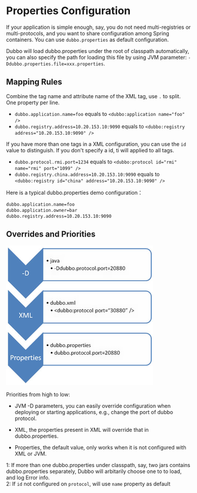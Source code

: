 # Properties Configuration

If your application is simple enough, say, you do not need multi-registries or multi-protocols, and you want to share configuration among Spring containers. You can use `dubbo.properties` as default configuration.

Dubbo will load dubbo.properties under the root of classpath automatically, you can also specify the path for loading this file by using JVM parameter: `-Ddubbo.properties.file=xxx.properties`.



## Mapping Rules

Combine the tag name and attribute name of the XML tag, use `.` to split. One property per line.
  
* `dubbo.application.name=foo` equals to `<dubbo:application name="foo" />` 
* `dubbo.registry.address=10.20.153.10:9090` equals to `<dubbo:registry address="10.20.153.10:9090" /> `  

If you have more than one tags in a XML configuration, you can use the `id` value to distinguish. If you don't specify a id, ti will applied to all tags.

* `dubbo.protocol.rmi.port=1234` equals to `<dubbo:protocol id="rmi" name="rmi" port="1099" /> `
* `dubbo.registry.china.address=10.20.153.10:9090` equals to `<dubbo:registry id="china" address="10.20.153.10:9090" />`

Here is a typical dubbo.properties demo configuration：

```properties
dubbo.application.name=foo
dubbo.application.owner=bar
dubbo.registry.address=10.20.153.10:9090
```

## Overrides and Priorities

![properties-override](../sources/images/dubbo-properties-override.jpg)

Priorities from high to low:

* JVM -D parameters, you can easily override configuration when deploying or starting applications, e.g., change the port of dubbo protocol.

* XML, the properties present in XML will override that in dubbo.properties.

* Properties, the default value, only works when it is not configured with XML or JVM.


1: If more than one dubbo.properties under classpath, say, two jars contains dubbo.properties separately, Dubbo will arbitarily choose one to to load, and log Error info.  
2: If `id` not configured on `protocol`, will use `name` property as default
